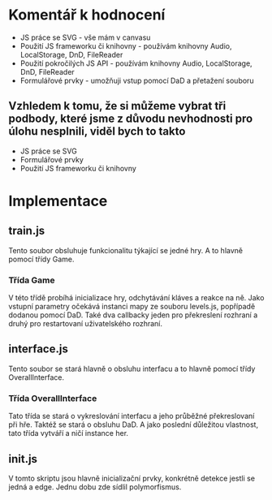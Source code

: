 # Komentář k hodnocení
* JS práce se SVG - vše mám v canvasu
* Použití JS frameworku či knihovny - používám knihovny Audio, LocalStorage, DnD, FileReader
* Použití pokročilých JS API - používám knihovny Audio, LocalStorage, DnD, FileReader
* Formulářové prvky - umožňuji vstup pomocí DaD a přetažení souboru

## Vzhledem k tomu, že si můžeme vybrat tři podbody, které jsme z důvodu nevhodnosti pro úlohu nesplnili, viděl bych to takto
* JS práce se SVG
* Formulářové prvky
* Použití JS frameworku či knihovny

# Implementace

## train.js
Tento soubor obsluhuje funkcionalitu týkající se jedné hry. A to hlavně pomocí třídy Game.
### Třída Game
V této třídě probíhá inicializace hry, odchytávání kláves a reakce na ně.
Jako vstupní parametry očekává instanci mapy ze souboru levels.js, popřípadě dodanou pomocí DaD.
Také dva callbacky jeden pro překreslení rozhraní a druhý pro restartovaní uživatelského rozhraní.

## interface.js
Tento soubor se stará hlavně o obsluhu interfacu a to hlavně pomocí třídy OverallInterface.
### Třída OverallInterface
Tato třída se stará o vykreslování interfacu a jeho průběžné překreslovaní při hře.
Taktéž se stará o obsluhu DaD.
A jako poslední důležitou vlastnost, tato třída vytváří a ničí instance her.

## init.js
V tomto skriptu jsou hlavně inicializační prvky, konkrétně detekce jestli se jedná a edge.
Jednu dobu zde sídlil polymorfismus.